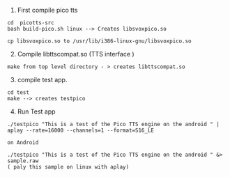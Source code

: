 1. First compile pico tts

```
cd  picotts-src
bash build-pico.sh linux --> Creates libsvoxpico.so

cp libsvoxpico.so to /usr/lib/i386-linux-gnu/libsvoxpico.so
```

2. Compile libttscompat.so (TTS interface )

```
make from top level directory - > creates libttscompat.so
```

3. compile test app.

```
cd test
make --> creates testpico
```

4. Run Test app

```
./testpico "This is a test of the Pico TTS engine on the android " | aplay --rate=16000 --channels=1 --format=S16_LE

on Android 

./testpico "This is a test of the Pico TTS engine on the android " &> sample.raw 
( paly this sample on linux with aplay)
```